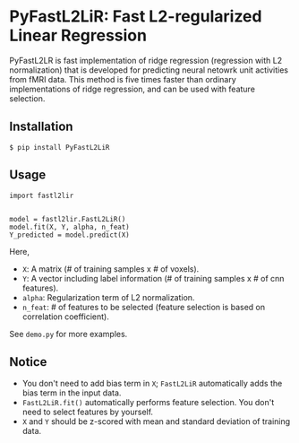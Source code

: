 # PyFastL2LiR: Fast L2-regularized Linear Regression

PyFastL2LR is fast implementation of ridge regression (regression with L2 normalization) that is developed for predicting neural netowrk unit activities from fMRI data. This method is five times faster than ordinary implementations of ridge regression, and can be used with feature selection.

## Installation

```
$ pip install PyFastL2LiR
```

## Usage

```
import fastl2lir


model = fastl2lir.FastL2LiR()
model.fit(X, Y, alpha, n_feat)
Y_predicted = model.predict(X)
```

Here,

* `X`: A matrix (# of training samples x # of voxels).
* `Y`: A vector including label information (# of training samples x # of cnn features).
* `alpha`: Regularization term of L2 normalization.
* `n_feat`: # of features to be selected (feature selection is based on correlation coefficient).

See `demo.py` for more examples.

## Notice

* You don't need to add bias term in `X`; `FastL2LiR` automatically adds the bias term in the input data.
* `FastL2LiR.fit()` automatically performs feature selection. You don't need to select features by yourself.
* `X` and `Y` should be z-scored with mean and standard deviation of training data.
